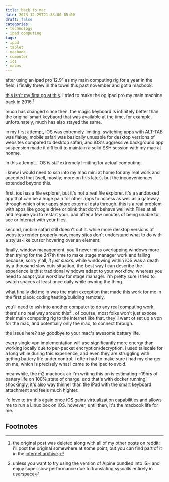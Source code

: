 ```yaml
---
title: back to mac
date: 2023-12-29T21:38:00-05:00
draft: false
categories:
- technology
- ipad computing
tags:
- ipad
- tablet
- macbook
- computer
- ios
- macos
---
```


after using an ipad pro 12.9" as my main computing rig for a year in the field,
i finally threw in the towel this past november and got a macbook.

[this isn't my first go at
this](https://old.reddit.com/r/apple/comments/4db0ce/so_i_used_the_129_ipad_pro_as_a_computer_for_two/).
i tried to make the og ipad pro my main machine back in 2016.[^0]

much has changed since then. the magic keyboard is infinitely better than the
original smart keybaord that was available at the time, for example.
unfortunately, much has also stayed the same.

in my first attempt, iOS was extremely limiting. switching apps with ALT-TAB was
flakey, mobile safari was basically unusable for desktop versions of websites
compared to desktop safari, and iOS's aggressive background app suspension made
it difficult to maintain a solid SSH session with my mac at honme.

in this attempt...iOS is _still_ extremely limiting for actual computing.

i knew i would need to ssh into my mac mini at home for any real work and
accepted that (well, mostly; more on this later). but the inconveniences
extended beyond this.

first, ios has a file explorer, but it's not a real file
explorer. it's a sandboxed app that can be a huge pain for other apps to access
as well as a gateway through which other apps store external data through. this
is a real problem with apps like google drive or blink that don't behave well
with Files at all and require you to restart your ipad after a few minutes of
being unable to see or interact with your files.

second, mobile safari still doesn't cut it. while more desktop versions of
websites render properly now, many sites don't understand what to do with a
stylus-like cursor hovering over an element.

finally, window management. you'll never miss overlapping windows more than
trying for the 247th time to make stage manager work and failing because, sorry
y'all, _it just sucks_. while windowing within iOS was a death by a thousand
slow cuts situation, the best way I can describe the experience is this:
traditional windows adapt to your workflow, whereas you need to adapt your
workflow for stage manager. i'm pretty sure i tried to switch spaces at least
once daily while owning the thing.

what finally did me in was the main exception that made this work for me in the
first place: coding/testing/building remotely.

you'll need to ssh into another computer to do any real computing work. there's
no real way around this[^1].. of course, most folks won't just expose their main
computing rig to the internet like that. they'll want ot set up a vpn for the
mac, and potentially only the mac, to connect through.

the issue here? say goodbye to your mac's awesome battery life.

every single vpn implementation will use significantly more energy than working
locally due to per-packet encryption/decryption. i used tailscale for a long
while during this experience, and even they are struggling with getting
battery life under control. i often had to make sure i had  my charger on me,
which is precisely what i came to the ipad to avoid.

meanwhile, the m2 macbook air I'm writing this on is estimating ~19hrs of
battery life on 100% state of charge. _and_ that's  with docker running!
shockingly, it's also way thinner than the iPad with the smart keyboard
attachment and feels much highter.

i'd love to try this again once iOS gains virtualization capabilities and allows
me to run a Linux box on iOS. however, until then, it's the macbook life for me.

## Footnotes

[^0]: the original post was deleted along with all of my other posts on reddit;
    i'll post the original somewhere at some point, but you can find part of it
    in the [internet
    archive](https://web.archive.org/web/20230605081227/https://www.reddit.com/r/apple/comments/4db0ce/so_i_used_the_129_ipad_pro_as_a_computer_for_two/).
[^1]: unless you want to try using the version of Alpine bundled into iSH and
    enjoy super slow performance due to translating syscalls entirely in
    userspace
